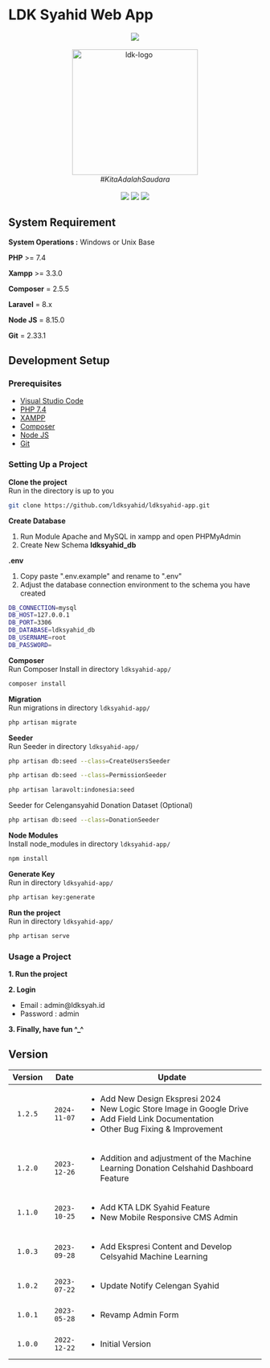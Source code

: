 # LDK Syahid Web App
<div align="center" style='text-align : center;'>
  <div class="row">
  <img src="https://laravel.com/img/logomark.min.svg" width="100px">
  </div>
  <br>
  <img src="https://lh3.googleusercontent.com/d/1a0T3LKmzN9mow39mWYwFPGqTpmSXjNk1" alt="ldk-logo" width="250px"/>
  <br>
  <i>#KitaAdalahSaudara</i>
  <br>
</div>

<br>
<div align="center">
<img src="https://img.shields.io/badge/version-v1.2.0-blue" />
<img src="https://img.shields.io/badge/license-LDK Syahid-green" />
<img src="https://img.shields.io/badge/contributors-11-brightgreen" />
</div>

## System Requirement
**System Operations :** Windows or Unix Base

**PHP** >= 7.4

**Xampp** >= 3.3.0

**Composer** = 2.5.5

**Laravel** = 8.x

**Node JS** = 8.15.0

**Git** = 2.33.1

## Development Setup

### Prerequisites
<ul>
    <li><a href="https://code.visualstudio.com/download" target="_blank" rel="noopener noreferrer">Visual Studio Code</a></li>
    <li><a href="https://windows.php.net/download#php-7.4" target="_blank" rel="noopener noreferrer">PHP 7.4</a></li>
    <li><a href="https://www.apachefriends.org/download.html" target="_blank" rel="noopener noreferrer">XAMPP</a></li>
    <li><a href="https://getcomposer.org/download/" target="_blank" rel="noopener noreferrer">Composer</a></li>
    <li><a href="https://nodejs.org/en/download" target="_blank" rel="noopener noreferrer">Node JS</a></li>
    <li><a href="https://git-scm.com/downloads" target="_blank" rel="noopener noreferrer">Git</a></li>
</ul>

### Setting Up a Project
<b>Clone the project</b>
<br>
Run in the directory is up to you
<br>
```bash
git clone https://github.com/ldksyahid/ldksyahid-app.git
```

<b>Create Database</b> 
<br>
<ol>
    <li>Run Module Apache and MySQL in xampp and open PHPMyAdmin</li>
    <li>Create New Schema <b>ldksyahid_db</b></li>
</ol>

<b>.env</b> 
<br>
<ol>
    <li>Copy paste ".env.example" and rename to ".env"</li>
    <li>Adjust the database connection environment to the schema you have created</li>
</ol>

```bash
DB_CONNECTION=mysql
DB_HOST=127.0.0.1
DB_PORT=3306
DB_DATABASE=ldksyahid_db
DB_USERNAME=root
DB_PASSWORD=
```

<b>Composer</b>
<br>
Run Composer Install in directory `ldksyahid-app/`
```bash
composer install
```

<b>Migration</b>
<br>
Run migrations in directory `ldksyahid-app/`
```bash
php artisan migrate
```

<b>Seeder</b>
<br>
Run Seeder in directory `ldksyahid-app/`
```bash
php artisan db:seed --class=CreateUsersSeeder
```
```bash
php artisan db:seed --class=PermissionSeeder
```
```bash
php artisan laravolt:indonesia:seed
```
Seeder for Celengansyahid Donation Dataset (Optional)
```bash
php artisan db:seed --class=DonationSeeder
```

<b>Node Modules</b>
<br>
Install node_modules in directory `ldksyahid-app/`
```bash
npm install
```

<b>Generate Key</b> 
<br>
Run in directory `ldksyahid-app/`
<br>
```bash
php artisan key:generate
```

<b>Run the project</b>
<br>
Run in directory `ldksyahid-app/`
```bash
php artisan serve
```

### Usage a Project
<b>1. Run the project</b> 
<br>

<b>2. Login</b> 
<br>
<ul>
    <li>Email : admin@ldksyah.id</li>
    <li>Password : admin</li>
</ul>

<b>3. Finally, have fun ^_^</b> 
<br>

## Version
| Version | Date         | Update |
| :---:   |     :---:    |  ---   |
| `1.2.5`| `2024-11-07` | <ul><li>Add New Design Ekspresi 2024</li><li>New Logic Store Image in Google Drive</li><li>Add Field Link Documentation</li><li>Other Bug Fixing & Improvement</li></ul> |
| `1.2.0`| `2023-12-26` | <ul><li>Addition and adjustment of the Machine Learning Donation Celshahid Dashboard Feature</li></ul> |
| `1.1.0`| `2023-10-25` | <ul><li>Add KTA LDK Syahid Feature</li><li>New Mobile Responsive CMS Admin</li></ul> |
| `1.0.3`| `2023-09-28` | <ul><li>Add Ekspresi Content and Develop Celsyahid Machine Learning</li></ul> |
| `1.0.2`| `2023-07-22` | <ul><li>Update Notify Celengan Syahid</li></ul> |
| `1.0.1`| `2023-05-28` | <ul><li>Revamp Admin Form</li></ul> |
| `1.0.0`| `2022-12-22` | <ul><li>Initial Version</li></ul> |

